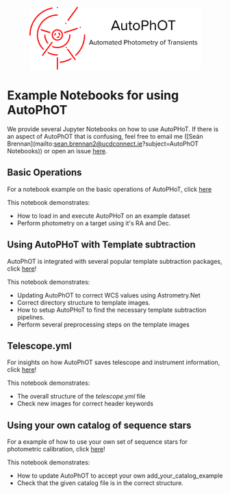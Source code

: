 <p align="center">
  <img src=https://github.com/Astro-Sean/autophot/blob/master/logo.png>
</p>

# Example Notebooks for using AutoPhOT

We provide several Jupyter Notebooks on how to use AutoPHoT. If there is an aspect of AutoPhOT that is confusing, feel free to email me ([Seán Brennan](mailto:sean.brennan2@ucdconnect.ie?subject=AutoPhOT Notebooks)) or open an issue [here](https://github.com/Astro-Sean/autophot/issues).

## Basic Operations
For a notebook example on the basic operations of AutoPHoT, click  [here](https://github.com/Astro-Sean/autophot/blob/master/example_notebooks/autophot_example.ipynb)

This notebook demonstrates:
  * How to load in and execute AutoPHoT on an example dataset
  * Perform photometry on a target using it's RA and Dec.

## Using AutoPHoT with Template subtraction

AutoPhOT is integrated with several popular template subtraction packages, click [here](https://github.com/Astro-Sean/autophot/blob/master/example_notebooks/Template%20Subtraction%20Example.ipynb)!

This notebook demonstrates:

* Updating AutoPhOT to correct WCS values using Astrometry.Net
* Correct directory structure to template images.
* How to setup AutoPHoT to find the necessary template subtraction pipelines.
* Perform several preprocessing steps on the template images

## Telescope.yml

For insights on how AutoPhOT saves telescope and instrument information, click [here](https://github.com/Astro-Sean/autophot/blob/master/example_notebooks/example_call_database.ipynb)!

This notebook demonstrates:
* The overall structure of the *telescope.yml* file
* Check new images for correct header keywords


## Using your own catalog of sequence stars

For a example of how to use your own set of sequence stars for photometric calibration, click [here](https://github.com/Astro-Sean/autophot/blob/master/example_notebooks/add_your_catalog_example.ipynb)!

This notebook demonstrates:

* How to update AutoPhOT to accept your own add_your_catalog_example
* Check that the given catalog file is in the correct structure.
